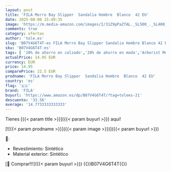 ```yaml
---
layout: post
title: 'FILA Morro Bay Slipper  Sandalia Hombre  Blanco  42 EU'
date: 2025-08-08 15:49:35
image: 'https://m.media-amazon.com/images/I/31Z9pPaZfAL._SL500_._SL400_.jpg'
comments: true
category: ofertas
author: 'tole.es'
slug: 'B07V4G6T4T-es FILA Morro Bay Slipper Sandalia Hombre Blanco 42 EU'
sku: 'B07V4G6T4T-es'
tags: [ '20% de ahorro en calzado','20% de ahorro en moda','Arborist Merchandising Root','Calzado deportivo para hombre','Fila Shoes','MFN 8','MFN 9','Moda','Moda Hombre','Ofertas moda','Prime Student -10% adicional en una selección de Moda','Sandalias de piscina para hombre','Self Service','Special Features Stores','Zapatillas deportivas y de moda para hombre','Zapatos para hombre','Zapatos: -10% adicional en una selección de Moda','c8538d25-3af9-48d3-aeff-5f3ce5572a36_0','c8538d25-3af9-48d3-aeff-5f3ce5572a36_4101','c8538d25-3af9-48d3-aeff-5f3ce5572a36_4801','c8538d25-3af9-48d3-aeff-5f3ce5572a36_5001','c8538d25-3af9-48d3-aeff-5f3ce5572a36_8301','fila','sandalia','🇪🇸', ]
actualPrice: 14.95 EUR
currency: EUR
price: 14.95
comparePrice: 22.5 EUR
prodname: 'FILA Morro Bay Slipper  Sandalia Hombre  Blanco  42 EU'
country: 'es'
flag: '🇪🇸'
brand: 'FILA'
buyurl: 'https://www.amazon.es/dp/B07V4G6T4T/?tag=tolees-21'
descuento: '33.56'
average: '14.7733333333333'
---
```


Tienes [{{< param title >}}]({{< param buyurl >}}) aqui!

[![{{< param prodname >}}]({{< param image >}})]({{< param buyurl >}})

🔎:

- Revestimiento: Sintético
- Material exterior: Sintético

[🛒 Comprar!!!]({{< param buyurl >}})
{{<world>}}B07V4G6T4T{{</world>}}
